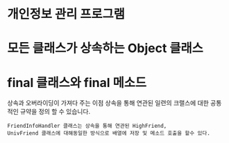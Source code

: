 # 개인정보 관리 프로그램
# 모든 클래스가 상속하는 Object 클래스
# final 클래스와 final 메소드


상속과 오버라이딩이 가져다 주는 이점
    상속을 통해 연관된 일련의 크랠스에 대한 공통적인 규약을 정의 할 수 있습니다.

    FriendInfoHandler 클래스는 상속을 통해 연관된 HighFriend, 
    UnivFriend 클래스에 대해동일한 방식으로 배열에 저장 및 메소드 호출을 할수 있다.
    
